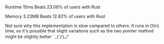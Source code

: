 Runtime
15ms
Beats 23.08% of users with Rust

Memory
3.23MB
Beats 12.82% of users with Rust

Not sure why this implementation in slow compared to others. It runs in O(n) time,
so it's possible that slight variations such as the two pointer method might be
slightly better ¯\_(ツ)_/¯ 

